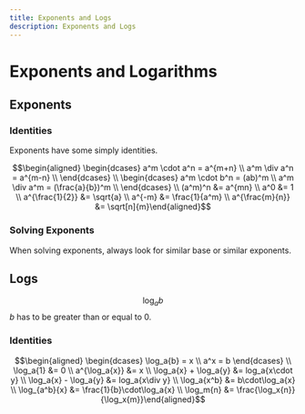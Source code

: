```yaml
---
title: Exponents and Logs
description: Exponents and Logs
---
```


Exponents and Logarithms
========================

Exponents
---------

### Identities

Exponents have some simply identities.

$$\begin{aligned}
	\begin{dcases}
		a^m \cdot a^n = a^{m+n} \\
		a^m \div a^n = a^{m-n} \\
	\end{dcases} \\
	\begin{dcases}
		a^m \cdot b^n = (ab)^m \\
		a^m \div a^m = (\frac{a}{b})^m \\
	\end{dcases} \\
	(a^m)^n &= a^{mn} \\
	a^0 &= 1 \\
	a^{\frac{1}{2}} &= \sqrt{a} \\
	a^{-m} &= \frac{1}{a^m} \\
	a^{\frac{m}{n}} &= \sqrt[n]{m}\end{aligned}$$

### Solving Exponents

When solving exponents, always look for similar base or similar
exponents.

Logs
----

$$\log_a{b}$$ $b$ has to be greater than or equal to 0.

### Identities

$$\begin{aligned}
	\begin{dcases}
	\log_a{b} = x \\
	a^x = b
	\end{dcases} \\
	\log_a{1} &= 0 \\
	a^{\log_a{x}} &= x \\
	\log_a{x} + \log_a{y} &= log_a{x\cdot y} \\
	\log_a{x} - \log_a{y} &= log_a{x\div y} \\
	\log_a{x^b} &= b\cdot\log_a{x} \\
	\log_{a^b}{x} &= \frac{1}{b}\cdot\log_a{x} \\
	\log_m{n} &= \frac{\log_x{n}}{\log_x{m}}\end{aligned}$$
